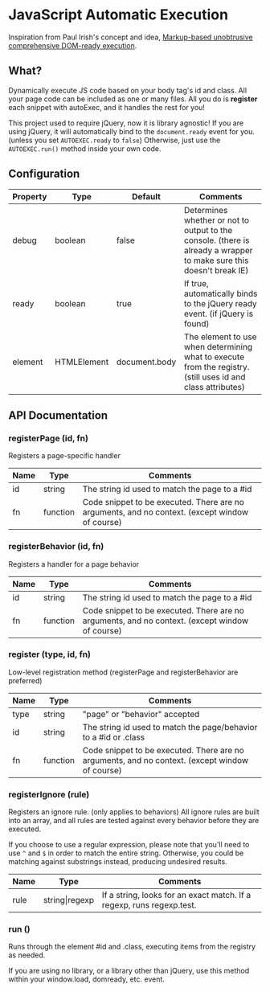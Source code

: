 JavaScript Automatic Execution
==============================

Inspiration from Paul Irish's concept and idea,
[Markup-based unobtrusive comprehensive DOM-ready execution](http://paulirish.com/2009/markup-based-unobtrusive-comprehensive-dom-ready-execution/).

What?
-----

Dynamically execute JS code based on your body tag's id and class. All your
page code can be included as one or many files. All you do is **register**
each snippet with autoExec, and it handles the rest for you!

This project used to require jQuery, now it is library agnostic! If you
are using jQuery, it will automatically bind to the `document.ready` event
for you. (unless you set `AUTOEXEC.ready` to `false`) Otherwise, just
use the `AUTOEXEC.run()` method inside your own code.


Configuration
-------------

<table>
	<thead>
		<tr>
			<th>Property</th>
			<th>Type</th>
			<th>Default</th>
			<th>Comments</th>
		</tr>
	</thead>
	<tbody>
		<tr>
			<td>debug</td>
			<td>boolean</td>
			<td>false</td>
			<td>Determines whether or not to output to the console. (there is already a wrapper to make sure this doesn't break IE)</td>
		</tr>
        <tr>
            <td>ready</td>
            <td>boolean</td>
            <td>true</td>
            <td>If true, automatically binds to the jQuery ready event. (if jQuery is found)</td>
        </tr>
        <tr>
            <td>element</td>
            <td>HTMLElement</td>
            <td>document.body</td>
            <td>The element to use when determining what to execute from the registry. (still uses id and class attributes)</td>
        </tr>
	</tbody>
</table>

API Documentation
-----------------

### registerPage (id, fn)

Registers a page-specific handler

<table>
	<thead>
		<tr>
			<th>Name</th>
			<th>Type</th>
			<th>Comments</th>
		</tr>
	</thead>
	<tbody>
        <tr>
            <td>id</td>
            <td>string</td>
            <td>The string id used to match the page to a #id</td>
        </tr>
        <tr>
            <td>fn</td>
            <td>function</td>
            <td>Code snippet to be executed. There are no arguments, and no context. (except window of course)</td>
        </tr>
	</tbody>
</table>

### registerBehavior (id, fn)

Registers a handler for a page behavior

<table>
	<thead>
		<tr>
			<th>Name</th>
			<th>Type</th>
			<th>Comments</th>
		</tr>
	</thead>
	<tbody>
        <tr>
            <td>id</td>
            <td>string</td>
            <td>The string id used to match the page to a #id</td>
        </tr>
        <tr>
            <td>fn</td>
            <td>function</td>
            <td>Code snippet to be executed. There are no arguments, and no context. (except window of course)</td>
        </tr>
	</tbody>
</table>

### register (type, id, fn)

Low-level registration method (registerPage and registerBehavior are preferred)

<table>
	<thead>
		<tr>
			<th>Name</th>
			<th>Type</th>
			<th>Comments</th>
		</tr>
	</thead>
	<tbody>
		<tr>
			<td>type</td>
			<td>string</td>
			<td>"page" or "behavior" accepted</td>
		</tr>
        <tr>
            <td>id</td>
            <td>string</td>
            <td>The string id used to match the page/behavior to a #id or .class</td>
        </tr>
        <tr>
            <td>fn</td>
            <td>function</td>
            <td>Code snippet to be executed. There are no arguments, and no context. (except window of course)</td>
        </tr>
	</tbody>
</table>

### registerIgnore (rule)

Registers an ignore rule. (only applies to behaviors) All ignore rules are
built into an array, and all rules are tested against every behavior before
they are executed.

If you choose to use a regular expression, please note that you'll need to
use `^` and `$` in order to match the entire string. Otherwise, you could be
matching against substrings instead, producing undesired results.

<table>
	<thead>
		<tr>
			<th>Name</th>
			<th>Type</th>
			<th>Comments</th>
		</tr>
	</thead>
	<tbody>
        <tr>
            <td>rule</td>
            <td>string|regexp</td>
            <td>If a string, looks for an exact match. If a regexp, runs regexp.test.</td>
        </tr>
	</tbody>
</table>

### run ()

Runs through the element #id and .class, executing items from the registry as needed.

If you are using no library, or a library other than jQuery, use this method within
your window.load, domready, etc. event.
